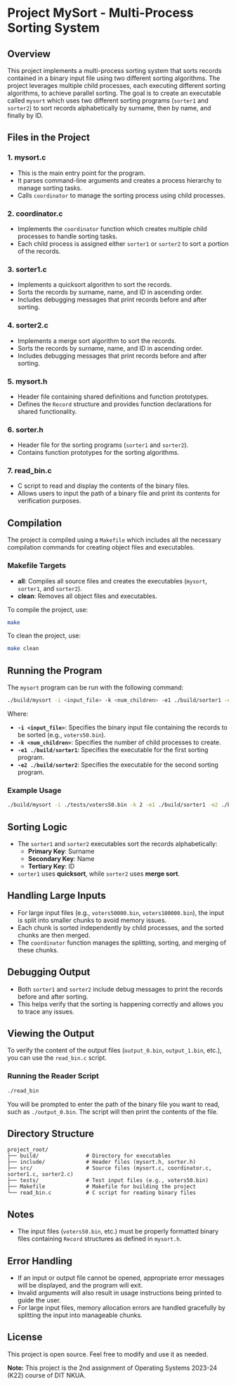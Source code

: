 # Project MySort - Multi-Process Sorting System

## Overview
This project implements a multi-process sorting system that sorts records contained in a binary input file using two different sorting algorithms. The project leverages multiple child processes, each executing different sorting algorithms, to achieve parallel sorting. The goal is to create an executable called `mysort` which uses two different sorting programs (`sorter1` and `sorter2`) to sort records alphabetically by surname, then by name, and finally by ID.

## Files in the Project

### 1. **mysort.c**
   - This is the main entry point for the program.
   - It parses command-line arguments and creates a process hierarchy to manage sorting tasks.
   - Calls `coordinator` to manage the sorting process using child processes.

### 2. **coordinator.c**
   - Implements the `coordinator` function which creates multiple child processes to handle sorting tasks.
   - Each child process is assigned either `sorter1` or `sorter2` to sort a portion of the records.

### 3. **sorter1.c**
   - Implements a quicksort algorithm to sort the records.
   - Sorts the records by surname, name, and ID in ascending order.
   - Includes debugging messages that print records before and after sorting.

### 4. **sorter2.c**
   - Implements a merge sort algorithm to sort the records.
   - Sorts the records by surname, name, and ID in ascending order.
   - Includes debugging messages that print records before and after sorting.

### 5. **mysort.h**
   - Header file containing shared definitions and function prototypes.
   - Defines the `Record` structure and provides function declarations for shared functionality.

### 6. **sorter.h**
   - Header file for the sorting programs (`sorter1` and `sorter2`).
   - Contains function prototypes for the sorting algorithms.

### 7. **read_bin.c**
   - C script to read and display the contents of the binary files.
   - Allows users to input the path of a binary file and print its contents for verification purposes.

## Compilation
The project is compiled using a `Makefile` which includes all the necessary compilation commands for creating object files and executables.

### **Makefile Targets**
- **all**: Compiles all source files and creates the executables (`mysort`, `sorter1`, and `sorter2`).
- **clean**: Removes all object files and executables.

To compile the project, use:
```sh
make
```

To clean the project, use:
```sh
make clean
```

## Running the Program
The `mysort` program can be run with the following command:
```sh
./build/mysort -i <input_file> -k <num_children> -e1 ./build/sorter1 -e2 ./build/sorter2
```
Where:
- **`-i <input_file>`**: Specifies the binary input file containing the records to be sorted (e.g., `voters50.bin`).
- **`-k <num_children>`**: Specifies the number of child processes to create.
- **`-e1 ./build/sorter1`**: Specifies the executable for the first sorting program.
- **`-e2 ./build/sorter2`**: Specifies the executable for the second sorting program.

### Example Usage
```sh
./build/mysort -i ./tests/voters50.bin -k 2 -e1 ./build/sorter1 -e2 ./build/sorter2
```

## Sorting Logic
- The `sorter1` and `sorter2` executables sort the records alphabetically:
  - **Primary Key**: Surname
  - **Secondary Key**: Name
  - **Tertiary Key**: ID
- `sorter1` uses **quicksort**, while `sorter2` uses **merge sort**.

## Handling Large Inputs
- For large input files (e.g., `voters50000.bin`, `voters100000.bin`), the input is split into smaller chunks to avoid memory issues.
- Each chunk is sorted independently by child processes, and the sorted chunks are then merged.
- The `coordinator` function manages the splitting, sorting, and merging of these chunks.

## Debugging Output
- Both `sorter1` and `sorter2` include debug messages to print the records before and after sorting.
- This helps verify that the sorting is happening correctly and allows you to trace any issues.

## Viewing the Output
To verify the content of the output files (`output_0.bin`, `output_1.bin`, etc.), you can use the `read_bin.c` script.

### Running the Reader Script
```sh
./read_bin
```
You will be prompted to enter the path of the binary file you want to read, such as `./output_0.bin`. The script will then print the contents of the file.

## Directory Structure
```
project_root/
├── build/               # Directory for executables
├── include/             # Header files (mysort.h, sorter.h)
├── src/                 # Source files (mysort.c, coordinator.c, sorter1.c, sorter2.c)
├── tests/               # Test input files (e.g., voters50.bin)
├── Makefile             # Makefile for building the project
└── read_bin.c           # C script for reading binary files
```

## Notes
- The input files (`voters50.bin`, etc.) must be properly formatted binary files containing `Record` structures as defined in `mysort.h`.

## Error Handling
- If an input or output file cannot be opened, appropriate error messages will be displayed, and the program will exit.
- Invalid arguments will also result in usage instructions being printed to guide the user.
- For large input files, memory allocation errors are handled gracefully by splitting the input into manageable chunks.

## License
This project is open source. Feel free to modify and use it as needed.

**Note:** This project is the 2nd assignment of Operating Systems 2023-24 (K22) course of DIT NKUA.